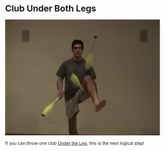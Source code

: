 # Club Under Both Legs

![ClubUnderBothLegs](/site/videos/poster/clubunderbothlegs.jpg)

If you can throw one club [Under the Leg](/site/en/clubundertheleg/README.md), this is the next logical step!

